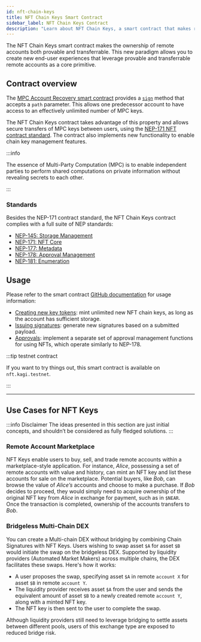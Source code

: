 ```yaml
---
id: nft-chain-keys
title: NFT Chain Keys Smart Contract
sidebar_label: NFT Chain Keys Contract
description: "Learn about NFT Chain Keys, a smart contract that makes remote account ownership provable and transferrable using NEP-171 NFT standards and MPC signatures."
---
```


The NFT Chain Keys smart contract makes the ownership of remote accounts both provable and transferrable. This new paradigm allows you to create new end-user experiences that leverage provable and transferrable remote accounts as a core primitive.

## Contract overview

The [MPC Account Recovery smart contract](https://github.com/near/mpc-recovery) provides a [`sign`](https://github.com/near/mpc-recovery#sign) method that accepts a `path` parameter. This allows one predecessor account to have access to an effectively unlimited number of MPC keys.

The NFT Chain Keys contract takes advantage of this property and allows secure transfers of MPC keys between users, using the [NEP-171 NFT contract standard](https://nomicon.io/Standards/Tokens/NonFungibleToken/Core).
The contract also implements new functionality to enable chain key management features.

:::info

The essence of Multi-Party Computation (MPC) is to enable independent parties to perform shared computations on private information without revealing secrets to each other.

:::

### Standards

Besides the NEP-171 contract standard, the NFT Chain Keys contract complies with a full suite of NEP standards:

- [NEP-145: Storage Management](https://nomicon.io/Standards/StorageManagement)
- [NEP-171: NFT Core](https://nomicon.io/Standards/Tokens/NonFungibleToken/Core)
- [NEP-177: Metadata](https://nomicon.io/Standards/Tokens/NonFungibleToken/Metadata)
- [NEP-178: Approval Management](https://nomicon.io/Standards/Tokens/NonFungibleToken/ApprovalManagement)
- [NEP-181: Enumeration](https://nomicon.io/Standards/Tokens/NonFungibleToken/Enumeration)

## Usage

Please refer to the smart contract [GitHub documentation](https://github.com/near/multichain-gas-station-contract/blob/master/nft_key/README.md) for usage information:

- [Creating new key tokens](https://github.com/near/multichain-gas-station-contract/tree/master/nft_key#creating-new-key-tokens): mint unlimited new NFT chain keys, as long as the account has sufficient storage.
- [Issuing signatures](https://github.com/near/multichain-gas-station-contract/tree/master/nft_key#issuing-signatures): generate new signatures based on a submitted payload.
- [Approvals](https://github.com/near/multichain-gas-station-contract/tree/master/nft_key#approvals): implement a separate set of approval management functions for using NFTs, which operate similarly to NEP-178.

:::tip testnet contract

If you want to try things out, this smart contract is available on `nft.kagi.testnet`.

:::

---

## Use Cases for NFT Keys

:::info Disclaimer
The ideas presented in this section are just initial concepts, and shouldn’t be considered as fully fledged solutions.
:::

### Remote Account Marketplace

NFT Keys enable users to buy, sell, and trade remote accounts within a marketplace-style application.
For instance, _Alice_, possessing a set of remote accounts with value and history, can mint an NFT key and list these accounts for sale on the marketplace.
Potential buyers, like _Bob_, can browse the value of _Alice’s_ accounts and choose to make a purchase.
If _Bob_ decides to proceed, they would simply need to acquire ownership of the original NFT key from _Alice_ in exchange for payment, such as in `$NEAR`.
Once the transaction is completed, ownership of the accounts transfers to _Bob_.

### Bridgeless Multi-Chain DEX

You can create a Multi-chain DEX without bridging by combining Chain Signatures with NFT Keys.
Users wishing to swap asset `$A` for asset `$B` would initiate the swap on the bridgeless DEX.
Supported by liquidity providers (Automated Market Makers) across multiple chains, the DEX facilitates these swaps.
Here's how it works:

- A user proposes the swap, specifying asset `$A` in remote `account X` for asset `$B` in remote `account Y`.
- The liquidity provider receives asset `$A` from the user and sends the equivalent amount of asset `$B` to a newly created remote `account Y`, along with a minted NFT key.
- The NFT key is then sent to the user to complete the swap.

Although liquidity providers still need to leverage bridging to settle assets between different pools, users of this exchange type are exposed to reduced bridge risk.

